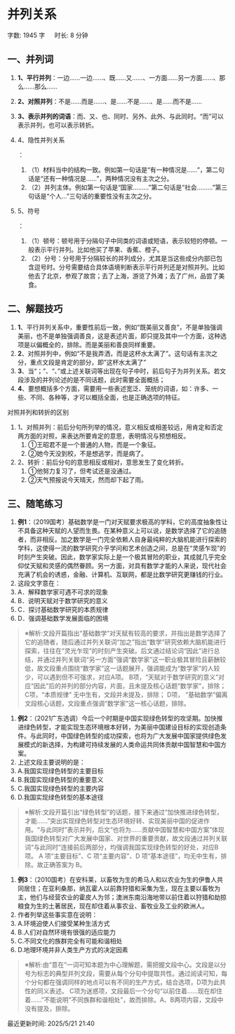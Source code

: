 # 并列关系[](https://sakib.local/言语理解/并列关系.html#并列关系)

 字数: 1945 字   时长: 8 分钟

## 一、并列词[](https://sakib.local/言语理解/并列关系.html#一、并列词)

1. **1、平行并列**：一边……一边……、既……又……、一方面……另一方面……、那么……那么……
2. **2、对照并列**：不是……而是……、是……不是……、是……而不是……
3. **3、表示并列的词语**：而、又、也、同时、另外、此外、与此同时。“而”可以表示并列，也可以表示转折。

1. 4、隐性并列关系

   ：

   1. （1）材料当中的结构一致。例如第一句话是“有一种情况是……”，第二句话是“还有一种情况是……”，两种情况没有主次之分。
   2. （2）并列主体。例如第一句话是“国家………”第二句话是“社会………”第三句话是“个人…”三句话的重要性没有主次之分。

2. 5、符号

   ：

   1. （1）顿号：顿号用于分隔句子中同类的词语或短语，表示较短的停顿。一般表示平行并列。比如他买了苹果、香蕉、橙子。
   2. （2）分号：分号用于分隔较长的并列成分，尤其是当这些成分内部已包含逗号时。分号需要结合具体语境判断表示平行并列还是对照并列。比如他去了北京，参观了故宫；去了上海，游览了外滩；去了广州，品尝了美食。

## 二、解题技巧[](https://sakib.local/言语理解/并列关系.html#二、解题技巧)

1. **1**、平行并列关系中，重要性前后一致，例如“既美丽又善良”，不是单独强调美丽，也不是单独强调善良，这是表述片面，即只提及其中一个方面，这种选项是以偏概全的，排除。而是美丽和善良同样重要。
2. **2**、对照并列中，例如“不是我弄洒，而是这杯水太满了”。这句话有主次之分，重点文段是肯定的部分，即”这杯水太满了”
3. **3**、当“；”、“、”或上述关联词等出现在句子中时，前后句子为并列关系。若文段涉及的并列论述的是不同话题，此时需要全面概括；
4. **4**、要想概括多个方面，需要用一些表述宽泛、笼统的词语，如：许多、一些、不同、各种等，才可以概括全面，也是正确选项的特征。

对照并列和转折的区别

1. 1、对照并列：前后分句所列举的情况，意义相反或相差较远，用肯定和否定两方面的对照，来表达所要肯定的意思，表明情况与预想相反。
   1. ①王昭君不是一个普通的人物，而是一个象征。
   2. ②她今天没到校，不是想逃学，而是病了。
2. 2、转折：前后分句的意思相反或相对，意思发生了变化转折。
   1. ①他努力复习了，但考试还是没通过。
   2. ②天气预报说今天晴天，然而却下起了雨。

## 三、随笔练习[](https://sakib.local/言语理解/并列关系.html#三、随笔练习)

1. **例1**：（2019国考）基础数学是一门对天赋要求极高的学科，它的高度抽象性让不具备这种天赋的人望而生畏。在某种意义上可以说，是数学选择了它的追随者，而非相反。加之数学是一门完全依赖人自身最纯粹的大脑机能进行探索的学科，这使得一流的数学研究介乎学问和艺术创造之间，总是在“灵感乍现”的时刻产生突破。因此，数学家实际上是一个极其冒险的职业，其成就几乎完全仰仗天赋和灵感的偶然眷顾。另一方面，对具有数学才能的人来说，现代社会充满了机会的诱惑，金融、计算机、互联网，都是比数学研究更赚钱的行业。
2. 这段文字意在：
3. A．解释数学家可遇不可求的现象
4. B．说明天赋对于数学研究的意义
5. C．探讨基础数学研究的本质规律
6. D．强调基础数学发展面临的困境

> ※解析:文段开篇指出“基础数学”对天赋有较高的要求，并指出是数学选择了它的追随者，随后通过并列关联词“加之”指出“数学”研究依赖大脑机能进行探索，往往在“灵光乍现”的时刻产生突破。后文通过结论词“因此”进行总结，并通过并列关联词“另一方面”强调“数学家”这一职业极其冒险且薪酬较低，故文段重点围绕“数学家”这一话题展开，强调能成为“数学家”的人较少，可以遇到但不可强求，对应A项。
> B项，“天赋对于数学研究的意义”对应“因此”后的并列的部分内容，片面，且未提及核心话题“数学家”，排除；
> C项，“本质规律” 无中生有，文段并未提及，排除；
> D项， “基础数学”偏离文段核心话题，文段重点强调“数学家”这一核心话题，排除。

1. **例2**：（2021广东选调）今后一个时期是中国实现绿色转型的攻坚期。加快推进绿色转型，才能实现生态环境根本好转，为美丽中国建设目标的实现创造条件。与此同时，中国绿色转型的成功探索，也将为广大发展中国家提供绿色发展模式的新选择，为构建可持续发展的人类命运共同体贡献中国智慧和中国方案。
2. 上述文段主要说明的是：
3. A.我国实现绿色转型的主要目标
4. B.我国实现绿色转型的重要意义
5. C.我国实现绿色转型的主要内容
6. D.我国实现绿色转型的基本途径

> ※解析:文段开篇引出“绿色转型”的话题，接下来通过“加快推进绿色转型，才能……”突出实现绿色转型对生态环境好转、实现美丽中国的促进作用。“与此同时”表示并列，后文“也将为……贡献中国智慧和中国方案”体现我国绿色转型对广大发展中国家、对世界的重要贡献，故文段通过并列关联词“与此同时”连接前后两部分，均强调我国实现绿色转型的好处，对应B 项。
> A 项“主要目标”、C 项“主要内容”、D 项“基本途径”，均无中生有，排除。故正确答案为 B。

1. **例3**：（2010国考）在安科莱，以畜牧为生的希马人和以农业为生的伊鲁人共同居住；在亚利桑那，纳瓦霍人以前靠狩猎和采集为生，现在主要以畜牧为主，他们与经营农业的霍皮人为邻；澳洲东南沿海地带以前住着以狩猎和劫掠粮食为生的土著居民，现在却住着从事农业、畜牧业及工业的欧洲人。
2. 作者列举这些事实意在说明：
3. A.环境迫使人们接受某种生活方式
4. B.人们对自然环境有很强的适应能力
5. C.不同文化的族群完全有可能和谐相处
6. D.地理环境并非人类生产方式的决定因素

> ※解析:由“意在”一词可知本题为中心理解题，需把握文段中心。文段是以分号为标志的典型并列文段，需要从每个分句中提取共性。通过阅读可知，每个分句都在强调同样的地点可以有不同的生产方式，结合选项，D项为此共性的同义表述。
> C项为迷惑项，文段最后一个分句“以前住着……现在却住着……”不能说明“不同族群和谐相处”，故而排除。A、B两项内容，文段中没有提及，排除。

最近更新时间: 2025/5/21 21:40